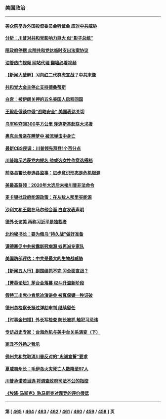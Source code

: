 ### 美国政治
---
#### [美众院举办外国投资委员会听证会 应对中共威胁](../../pages/ncid1078159/n14075916.md?09190445) 
#### [分析：川普对共和党影响力巨大 似“影子总统”](../../pages/ncid1078159/n14076357.md?09190445) 
#### [阻政府停摆 众院共和党达临时支出法案协议](../../pages/ncid1078159/n14076331.md?09190445) 
#### [油管热门视频 网站代理 翻墙必看视频](http://138.2.39.72:81/youtube.html?epic-marker?09190445)
#### [【新闻大破解】习向红二代群虎宣战？中共末像](../../pages/ncid1078159/n14076239.md?09190445) 
#### [共和党大金主停止支持德桑蒂斯](../../pages/ncid1078159/n14076316.md?09190445) 
#### [白宫：被伊朗关押的五名美国人启程回国](../../pages/ncid1078159/n14076183.md?09190445) 
#### [王毅赴俄谈中俄“战略安全” 美国表达关切](../../pages/ncid1078159/n14076209.md?09190445) 
#### [乌军称夺回300平方公里 泽连斯基赴联大求援](../../pages/ncid1078159/n14076174.md?09190445) 
#### [奥克兰母亲在睡梦中 被流弹击中身亡](../../pages/ncid1078159/n14076043.md?09190445) 
#### [最新CBS民调：川普领先拜登1个百分点](../../pages/ncid1078159/n14076013.md?09190445) 
#### [川普暗示若获党内提名 他或选女性作竞选搭档](../../pages/ncid1078159/n14075728.md?09190445) 
#### [前洛县警长参选县监事：进步意识形态是危机根源](../../pages/ncid1078159/n14075751.md?09190445) 
#### [美最高将领：2020年大选后未接川普非法命令](../../pages/ncid1078159/n14075667.md?09190445) 
#### [麦卡锡批政府能源政策：在从敌人那里买能源](../../pages/ncid1078159/n14075652.md?09190445) 
#### [沙利文和王毅在马尔他会面 白宫发表声明](../../pages/ncid1078159/n14075654.md?09190445) 
#### [德外长访美 再称习近平是独裁者](../../pages/ncid1078159/n14075605.md?09190445) 
#### [北约秘书长：要为俄乌“持久战”做好准备](../../pages/ncid1078159/n14075588.md?09190445) 
#### [谭德塞促中共披露新冠病源 拟再派专家队](../../pages/ncid1078159/n14075549.md?09190445) 
#### [美国防部评估：中共是最大的生物战威胁](../../pages/ncid1078159/n14075204.md?09190445) 
#### [【新闻五人行】副国级抓不完 习全面宣战？](../../pages/ncid1078159/n14075303.md?09190445) 
#### [【菁英论坛】茅台会落幕 权斗升温新阶段](../../pages/ncid1078159/n14075195.md?09190445) 
#### [假特工出席小肯尼迪演讲会 被真保镳一秒识破](../../pages/ncid1078159/n14075230.md?09190445) 
#### [德州总检察长挺过弹劾审判 继续留任](../../pages/ncid1078159/n14075223.md?09190445) 
#### [【时事金扫描】外长写检查 防长被抓  触犯习忌讳](../../pages/ncid1078159/n14075190.md?09190445) 
#### [专访战史专家：台海危机与美中台关系演变（下）](../../pages/ncid1078159/n14074951.md?09190445) 
#### [家丑不外扬之我见](../../pages/ncid1078159/n14075213.md?09190445) 
#### [佛州共和党取消川普反对的“忠诚宣誓”要求](../../pages/ncid1078159/n14075098.md?09190445) 
#### [夏威夷州长：毛伊岛火灾死亡人数降至97人](../../pages/ncid1078159/n14075044.md?09190445) 
#### [川普承诺若当选 将调查政府司法不公的指控](../../pages/ncid1078159/n14074985.md?09190445) 
#### [《埃隆·马斯克》称马斯克对拜登的评价很低](../../pages/ncid1078159/n14074935.md?09190445) 

---
#### 第 [ [465](./465.md?09190445) / [464](./464.md?09190445) / [463](./463.md?09190445) / [462](./462.md?09190445) / [461](./461.md?09190445) / [460](./460.md?09190445) / [459](./459.md?09190445) / [458](./458.md?09190445) ] 页
